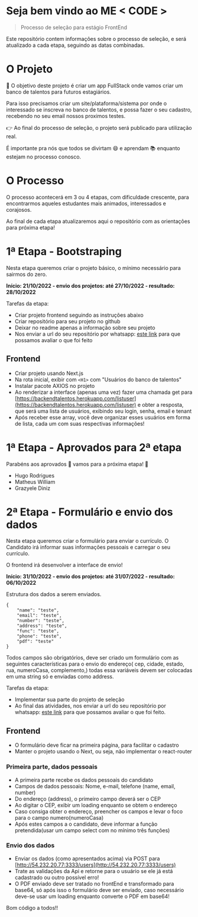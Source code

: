 # Seja bem vindo ao ME < CODE >

> Processo de seleção para estágio FrontEnd 

Este repositório contem informações sobre o processo de seleção, e será atualizado a cada etapa, seguindo as datas combinadas.

# O Projeto

🎯 O objetivo deste projeto é criar um app FullStack onde vamos criar um banco de talentos para futuros estagiários.

Para isso precisamos criar um site/plataforma/sistema por onde o interessado se inscreva no banco de talentos, e possa fazer o seu cadastro, recebendo no seu email nossos proximos testes.

👉 Ao final do processo de seleção, o projeto será publicado para utilização real.

É importante pra nós que todos se divirtam 😄 e aprendam 📚 enquanto estejam no processo conosco. 

# O Processo

O processo acontecerá em 3 ou 4 etapas, com dificuldade crescente, para encontrarmos aqueles estudantes mais animados, interessados e corajosos.

Ao final de cada etapa atualizaremos aqui o repositório com as orientações para próxima etapa!


# 1ª Etapa - Bootstraping

Nesta etapa queremos criar o projeto básico, o mínimo necessário para sairmos do zero.

**Início: 21/10/2022 - envio dos projetos: até 27/10/2022 - resultado: 28/10/2022**   

Tarefas da etapa:   
- Criar projeto frontend seguindo as instruções abaixo
- Criar repositório para seu projeto no github
- Deixar no readme apenas a informação sobre seu projeto
- Nos enviar a url do seu repositório por whatsapp: [este link](https://wa.link/zx8nma) para que possamos avaliar o que foi feito


## Frontend

- Criar projeto usando Next.js
- Na rota inicial, exibir com `<H1>` com "Usuários do banco de talentos"
- Instalar pacote AXIOS no projeto
- Ao renderizar a interface (apenas uma vez) fazer uma chamada get para [https://backendtalentos.herokuapp.com/listuser](https://backendtalentos.herokuapp.com/listuser) e obter a resposta, que será uma lista de usuários, exibindo seu login, senha, email e tenant
- Após receber esse array, você deve organizar esses usuários em forma de lista, cada um com suas respectivas informações!



# 1ª Etapa - Aprovados para 2ª etapa
Parabéns aos aprovados 🎉 vamos para a próxima etapa! 💪
- Hugo Rodrigues 
- Matheus William
- Grazyele Diniz


# 2ª Etapa - Formulário e envio dos dados

Nesta etapa queremos criar o formulário para enviar o currículo. O Candidato irá informar suas informações pessoais e carregar o seu currículo.

O frontend irá desenvolver a interface de envio!

**Início: 31/10/2022 - envio dos projetos: até 31/07/2022 - resultado: 06/10/2022**   

Estrutura dos dados a serem enviados.

```
{
    "name": "teste",
    "email": "teste",
    "number": "teste",
    "address": "teste",
    "func": "teste",
    "phone": "teste",
    "pdf": "teste"
}
```

Todos campos são obrigatórios, deve ser criado um formulário com as seguintes características para o envio do endereço(
    cep, 
    cidade,
    estado,
    rua,
    numeroCasa,
    complemento,) todas essa variáveis devem ser colocadas em uma string só e enviadas como address.

Tarefas da etapa:   
- Implementar sua parte do projeto de seleção
- Ao final das atividades, nos enviar a url do seu repositório por whatsapp: [este link](https://wa.link/zx8nma) para que possamos avaliar o que foi feito.

## Frontend

- O formulário deve ficar na primeira página, para facilitar o cadastro
- Manter o projeto usando o Next, ou seja, não implementar o react-router

### Primeira parte, dados pessoais
- A primeira parte recebe os dados pessoais do candidato
- Campos de dados pessoais: Nome, e-mail, telefone (name, email, number)
- Do endereço (address), o primeiro campo deverá ser o CEP 
- Ao digitar o CEP, exibir um loading enquanto se obtem o endereço
- Caso consiga obter o endereço, preencher os campos e levar o foco para o campo numero(numeroCasa)
- Após estes campos a o candidato, deve informar a função pretendida(usar um campo select com no mínimo três funções)

### Envio dos dados
- Enviar os dados (como apresentados acima) via POST para [http://54.232.20.77:3333/users](http://54.232.20.77:3333/users)
- Trate as validações da Api e retorne para o usuário se ele já está cadastrado ou outro possível erro!
- O PDF enviado deve ser tratado no frontEnd e transformado para base64, só após isso o formulário deve ser enviado, caso necessário deve-se usar um loading enquanto converte o PDF em base64!

Bom código a todos!!